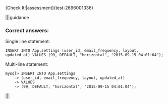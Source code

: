 {Check It!|assessment}(test-2696001336)


|||guidance
### Correct answers:

Single line statement:

```
INSERT INTO App.settings (user_id, email_frequency, layout, updated_at) VALUES (99, DEFAULT, "horizontal", "2015-09-15 04:01:04");
```

Multi-line statement:

```
mysql> INSERT INTO App.settings
    -> (user_id, email_frequency, layout, updated_at)
    -> VALUES
    -> (99, DEFAULT, "horizontal", "2015-09-15 04:01:04");
```

|||
